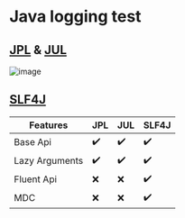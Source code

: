 # Java logging test

## [JPL](https://openjdk.org/jeps/264) & [JUL](https://docs.oracle.com/en/java/javase/19/docs/api/java.logging/java/util/logging/package-summary.html)

![image](https://user-images.githubusercontent.com/65008815/196765497-a6b6b60f-0f0b-4345-bc91-8cd1ed0cadb8.png)

## [SLF4J](https://www.slf4j.org/manual.html)

| Features       | JPL | JUL | SLF4J |
| -------------- | --- | --- | ----- |
| Base Api       | ✔️  | ✔️  | ✔️    |
| Lazy Arguments | ✔️  | ✔️  | ✔️    |
| Fluent Api     | ❌  | ❌  | ✔️    |
| MDC            | ❌  | ❌  | ✔️    |
